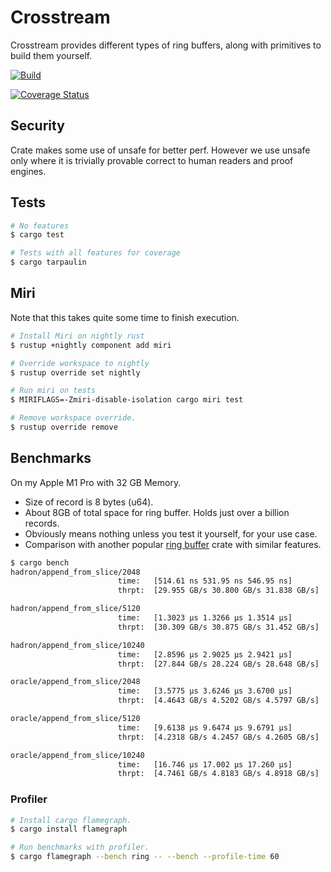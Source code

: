 # Crosstream

Crosstream provides different types of ring buffers, along with primitives to build them yourself.

[![Build](https://github.com/sandesh-sanjeev/crosstream/actions/workflows/rust.yml/badge.svg?branch=master)](https://github.com/sandesh-sanjeev/crosstream/actions/workflows/rust.yml)

[![Coverage Status](https://coveralls.io/repos/github/sandesh-sanjeev/crosstream/badge.svg?branch=master)](https://coveralls.io/github/sandesh-sanjeev/crosstream?branch=master)

## Security

Crate makes some use of unsafe for better perf. However we use unsafe
only where it is trivially provable correct to human readers and proof engines. 

## Tests

```bash
# No features
$ cargo test

# Tests with all features for coverage
$ cargo tarpaulin
```

## Miri

Note that this takes quite some time to finish execution.

```bash
# Install Miri on nightly rust
$ rustup +nightly component add miri

# Override workspace to nightly
$ rustup override set nightly

# Run miri on tests
$ MIRIFLAGS=-Zmiri-disable-isolation cargo miri test

# Remove workspace override.
$ rustup override remove
```

## Benchmarks

On my Apple M1 Pro with 32 GB Memory.

* Size of record is 8 bytes (u64).
* About 8GB of total space for ring buffer. Holds just over a billion records.
* Obviously means nothing unless you test it yourself, for your use case.
* Comparison with another popular [ring buffer](https://docs.rs/ringbuffer/latest/ringbuffer/struct.AllocRingBuffer.htm) crate with similar features.

```bash
$ cargo bench
hadron/append_from_slice/2048
                        time:   [514.61 ns 531.95 ns 546.95 ns]
                        thrpt:  [29.955 GB/s 30.800 GB/s 31.838 GB/s]

hadron/append_from_slice/5120
                        time:   [1.3023 µs 1.3266 µs 1.3514 µs]
                        thrpt:  [30.309 GB/s 30.875 GB/s 31.452 GB/s]

hadron/append_from_slice/10240
                        time:   [2.8596 µs 2.9025 µs 2.9421 µs]
                        thrpt:  [27.844 GB/s 28.224 GB/s 28.648 GB/s]

oracle/append_from_slice/2048
                        time:   [3.5775 µs 3.6246 µs 3.6700 µs]
                        thrpt:  [4.4643 GB/s 4.5202 GB/s 4.5797 GB/s]

oracle/append_from_slice/5120
                        time:   [9.6138 µs 9.6474 µs 9.6791 µs]
                        thrpt:  [4.2318 GB/s 4.2457 GB/s 4.2605 GB/s]

oracle/append_from_slice/10240
                        time:   [16.746 µs 17.002 µs 17.260 µs]
                        thrpt:  [4.7461 GB/s 4.8183 GB/s 4.8918 GB/s]
```

### Profiler

```bash
# Install cargo flamegraph.
$ cargo install flamegraph

# Run benchmarks with profiler.
$ cargo flamegraph --bench ring -- --bench --profile-time 60
```